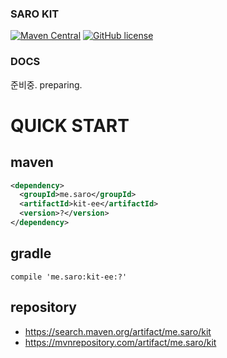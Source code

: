 ### SARO KIT
[![Maven Central](https://maven-badges.herokuapp.com/maven-central/me.saro/kit/badge.svg)](https://maven-badges.herokuapp.com/maven-central/me.saro/kit)
[![GitHub license](https://img.shields.io/github/license/saro-lab/kit.svg)](https://github.com/saro-lab/kit/blob/master/LICENSE)

### DOCS
준비중.
preparing.

# QUICK START

## maven

``` xml
<dependency>
  <groupId>me.saro</groupId>
  <artifactId>kit-ee</artifactId>
  <version>?</version>
</dependency>
```

## gradle

```
compile 'me.saro:kit-ee:?'
```

## repository
- https://search.maven.org/artifact/me.saro/kit
- https://mvnrepository.com/artifact/me.saro/kit




